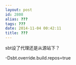 ```yaml
---
layout: post
id: 2808
alias: ???
tags: ???
date: 2014-11-04 00:42:11
title: ???
---
```


sbt设了代理还是从源站下？


-Dsbt.override.build.repos=true